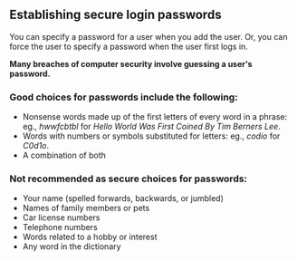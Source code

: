 ## Establishing secure login passwords

You can specify a password for a user when you add the user. Or, you can force the user to specify a password when the user first logs in.

__Many breaches of computer security involve guessing a user's password.__

### Good choices for passwords include the following:

- Nonsense words made up of the first letters of every word in a phrase:
 eg., _hwwfcbtbl_ for _Hello World Was First Coined By Tim Berners Lee_.
- Words with numbers or symbols substituted for letters: 
 eg., _codio_ for _C0d1o_.
- A combination of both
  
### Not recommended as secure choices for passwords:

- Your name (spelled forwards, backwards, or jumbled)
- Names of family members or pets
- Car license numbers
- Telephone numbers
- Words related to a hobby or interest
- Any word in the dictionary